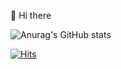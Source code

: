 👋 Hi there

![Anurag's GitHub stats](https://github-readme-stats.vercel.app/api?username=buzzzlight&show_icons=true&theme=swift)  &nbsp;&nbsp;&nbsp;

[![Hits](https://hits.seeyoufarm.com/api/count/incr/badge.svg?url=https%3A%2F%2Fgithub.com%2Fbuzzzlight&count_bg=%23FFAAB7&title_bg=%23BEBEBE&icon=&icon_color=%23E7E7E7&title=hits&edge_flat=false)](https://hits.seeyoufarm.com)
